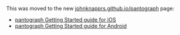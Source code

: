 This was moved to the new [johnknapprs.github.io/pantograph](https://johnknapprs.github.io/pantograph) page:
 
- [pantograph Getting Started guide for iOS](https://johnknapprs.github.io/pantograph/getting-started/ios/setup/)
- [pantograph Getting Started guide for Android](https://johnknapprs.github.io/pantograph/getting-started/android/setup/)

